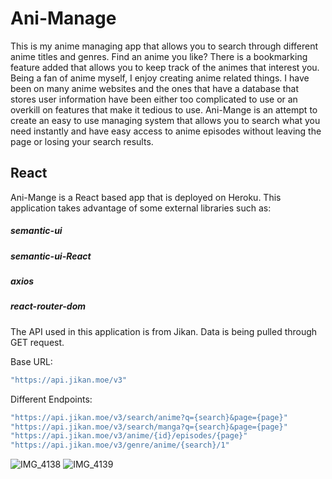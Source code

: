 # Ani-Manage

This is my anime managing app that allows you to search through different anime titles and genres. Find an anime you like? There is a bookmarking feature added that allows you to keep track of the animes that interest you. Being a fan of anime myself, I enjoy creating anime related things. I have been on many anime websites and the ones that have a database that stores user information have been either too complicated to use or an overkill on features that make it tedious to use. Ani-Mange is an attempt to create an easy to use managing system that allows you to search what you need instantly and have easy access to anime episodes without leaving the page or losing your search results.


## React

Ani-Mange is a React based app that is deployed on Heroku. This application takes advantage of some external libraries such as:

##### semantic-ui
##### semantic-ui-React
##### axios
##### react-router-dom

The API used in this application is from Jikan. Data is being pulled through GET request.

Base URL:
```javascript
"https://api.jikan.moe/v3"
```

Different Endpoints:
```javascript
"https://api.jikan.moe/v3/search/anime?q={search}&page={page}"
"https://api.jikan.moe/v3/search/manga?q={search}&page={page}"
"https://api.jikan.moe/v3/anime/{id}/episodes/{page}"
"https://api.jikan.moe/v3/genre/anime/{search}/1"
```


![IMG_4138](https://user-images.githubusercontent.com/33525692/56442588-596b7180-62bf-11e9-9d2a-d5d75ef534f4.jpeg)
![IMG_4139](https://user-images.githubusercontent.com/33525692/56442603-60927f80-62bf-11e9-8c2d-220833fc6437.jpeg)

